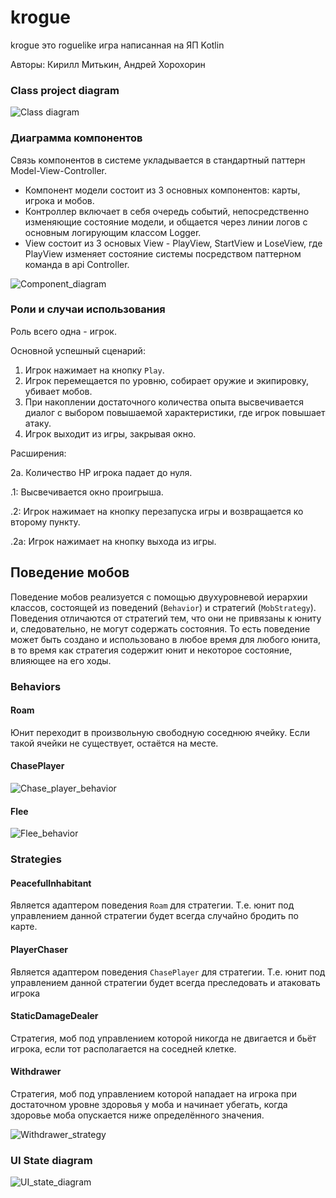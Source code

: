 # krogue
krogue это roguelike игра написанная на ЯП Kotlin

Авторы: Кирилл Митькин, Андрей Хорохорин

### Class project diagram

![Class diagram](./uml/rendered/class_diagram.png)

### Диаграмма компонентов

Связь компонентов в системе укладывается в стандартный паттерн Model-View-Controller.
* Компонент модели состоит из 3 основных компонентов: карты, игрока и мобов.
* Контроллер включает в себя очередь событий, непосредственно изменяющие состояние модели, и общается через линии логов
с основным логирующим классом Logger.
* View состоит из 3 основых View - PlayView, StartView и LoseView, где PlayView изменяет состояние системы
  посредством паттерном команда в api Controller.

![Component_diagram](./uml/rendered/component_diagram.png)

### Роли и случаи использования

Роль всего одна - игрок.

Основной успешный сценарий:
1. Игрок нажимает на кнопку `Play`.
2. Игрок перемещается по уровню, собирает оружие и экипировку, убивает мобов.
3. При накоплении достаточного количества опыта высвечивается диалог с выбором повышаемой характеристики, где игрок
   повышает атаку.
4. Игрок выходит из игры, закрывая окно.

Расширения:

2a.  Количество HP игрока падает до нуля.

.1: Высвечивается окно проигрыша.

.2: Игрок нажимает на кнопку перезапуска игры и возвращается ко второму пункту.

.2a: Игрок нажимает на кнопку выхода из игры.

## Поведение мобов

Поведение мобов реализуется с помощью двухуровневой иерархии классов, состоящей из поведений (`Behavior`)
и стратегий (`MobStrategy`). Поведения отличаются от стратегий тем, что они не привязаны к юниту и,
следовательно, не могут содержать состояния.
То есть поведение может быть создано и использовано в любое время для любого юнита,
в то время как стратегия содержит юнит и некоторое состояние, влияющее на его ходы.

### Behaviors

#### Roam
Юнит переходит в произвольную свободную соседнюю ячейку. Если такой ячейки не существует, остаётся на месте.

#### ChasePlayer

![Chase_player_behavior](./uml/rendered/chase_player_behavior.png)

#### Flee

![Flee_behavior](./uml/rendered/flee_behavior.png)

### Strategies
#### PeacefulInhabitant
Является адаптером поведения `Roam` для стратегии. Т.е. юнит под управлением данной стратегии будет
всегда случайно бродить по карте.

#### PlayerChaser
Является адаптером поведения `ChasePlayer` для стратегии. Т.е. юнит под управлением данной стратегии будет
всегда преследовать и атаковать игрока

#### StaticDamageDealer
Стратегия, моб под управлением которой никогда не двигается и бьёт игрока, если тот располагается на соседней
клетке.

#### Withdrawer
Стратегия, моб под управлением которой нападает на игрока при достаточном уровне здоровья у моба и начинает
убегать, когда здоровье моба опускается ниже определённого значения.

![Withdrawer_strategy](./uml/rendered/withdrawer_strategy.png)

### UI State diagram

![UI_state_diagram](./uml/rendered/ui_state_diagram.png)
